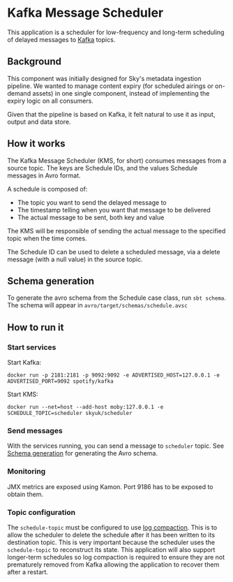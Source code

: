 # Kafka Message Scheduler

This application is a scheduler for low-frequency and long-term scheduling of
delayed messages to [Kafka](https://kafka.apache.org/) topics.

## Background

This component was initially designed for Sky's metadata ingestion pipeline.
We wanted to manage content expiry (for scheduled airings or on-demand assets)
in one single component, instead of implementing the expiry logic on all
consumers.

Given that the pipeline is based on Kafka, it felt natural to
use it as input, output and data store.

## How it works

The Kafka Message Scheduler (KMS, for short) consumes messages from a source
topic. The keys are Schedule IDs, and the values Schedule messages in Avro
format.

A schedule is composed of:
- The topic you want to send the delayed message to
- The timestamp telling when you want that message to be delivered
- The actual message to be sent, both key and value

The KMS will be responsible of sending the actual message to the specified
topic when the time comes.

The Schedule ID can be used to delete a scheduled message, via a delete
message (with a null value) in the source topic.

## Schema generation

To generate the avro schema from the Schedule case class, run `sbt schema`. The schema will appear in `avro/target/schemas/schedule.avsc`

## How to run it

### Start services

Start Kafka:

`docker run -p 2181:2181 -p 9092:9092 -e ADVERTISED_HOST=127.0.0.1 -e ADVERTISED_PORT=9092 spotify/kafka`

Start KMS:

`docker run --net=host --add-host moby:127.0.0.1 -e SCHEDULE_TOPIC=scheduler skyuk/scheduler`


### Send messages

With the services running, you can send a message to `scheduler` topic. See [Schema generation](#schema-generation)
for generating the Avro schema.


### Monitoring

JMX metrics are exposed using Kamon. Port 9186 has to be exposed to obtain them.

### Topic configuration

The `schedule-topic` must be configured to use [log compaction](https://kafka.apache.org/documentation/#compaction). 
This is to allow the scheduler to delete the schedule after it has been written to its destination topic. This is very 
important because the scheduler uses the `schedule-topic` to reconstruct its state. This application will also support 
longer-term schedules so log compaction is required to ensure they are not prematurely removed from Kafka allowing the 
application to recover them after a restart.